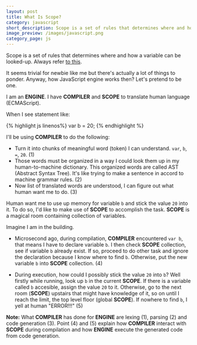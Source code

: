 ```yaml
---
layout: post
title: What Is Scope?
category: javascript
short_description: Scope is a set of rules that determines where and how a variable can be looked-up.
image_preview: /images/javascript.png
category_page: js
---
```


Scope is a set of rules that determines where and how
a variable can be looked-up. Always refer [to this](https://github.com/getify/You-Dont-Know-JS/blob/master/scope%20%26%20closures/ch1.md).

It seems trivial for newbie like me but there's actually a lot of things to ponder.
Anyway, how JavaScript engine works then? Let's pretend to be one.

I am an **ENGINE**. I have **COMPILER** and **SCOPE** to translate human language (ECMAScript).

When I see statement like:

{% highlight js linenos%}
  var b = 20;
{% endhighlight %}

I'll be using **COMPILER** to do the following:

*  Turn it into chunks of meaningful word (token) I can understand. `var`, `b`, `=`, `20`. (1)
*  Those words must be organized in a way I could look them up in my human-to-machine dictionary.
   This organized words are called AST (Abstract Syntax Tree). It's like trying to make a sentence in
   accord to machine grammar rules. (2)
*  Now list of translated words are understood, I can figure out what human want me to do. (3)

Human want me to use up memory for variable `b` and stick the value `20` into it. To do so, I'd like to
make use of **SCOPE** to accomplish the task. **SCOPE** is a magical room containing collection of variables.

Imagine I am in the building.

*  Microsecond ago, during compilation, **COMPILER** encountered `var b`, that means I have to declare variable `b`.
   I then check **SCOPE** collection, see if variable `b` already exist. If so, proceed to do other task and
   ignore the declaration because I know where to find `b`. Otherwise, put the new variable `b`
   into **SCOPE** collection. (4)

*  During execution, how could I possibly stick the value `20` into `b`? Well firstly while running, look
   up `b` in the current **SCOPE**. If there is a variable called `b` accesible, assign the value `20` to it.
   Otherwise, go to the next room (**SCOPE**) upstairs that might have knowledge of it, so on until I reach
   the limit, the top level floor (global **SCOPE**). If nowhere to find `b`, I yell at human "ERROR!!!" (5)

**Note:**
What **COMPILER** has done for **ENGINE** are lexing (1), parsing (2) and code generation (3).
Point (4) and (5) explain how **COMPILER** interact with **SCOPE** during compilation and how **ENGINE**
execute the generated code from code generation.
